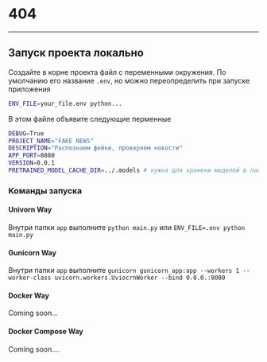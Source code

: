 # 404

----


## Запуск проекта локально

Создайте в корне проекта файл с переменными окружения. 
По умолчанию его название `.env`, но можно переопределить при запуске 
приложения 
```bash
ENV_FILE=your_file.env python...
```
В этом файле объявите следующие перменные
```bash
DEBUG=True 
PROJECT_NAME="FAKE NEWS"
DESCRIPTION="Распознаем фейки, проверяем новости"
APP_PORT=8080 
VERSION=0.0.1
PRETRAINED_MODEL_CACHE_DIR=../.models # нужна для хранени моделей в папке проекта
```

### Команды запуска

#### Univorn Way

Внутри папки `app` выполните `python main.py` или `ENV_FILE=.env python main.py`

#### Gunicorn Way 

Внутри папки `app` выполните `gunicorn gunicorn_app:app --workers 1 --worker-class uvicorn.workers.UviocrnWorker --bind 0.0.0.:8080`

#### Docker Way

Coming soon...


#### Docker Compose Way 

Coming soon....